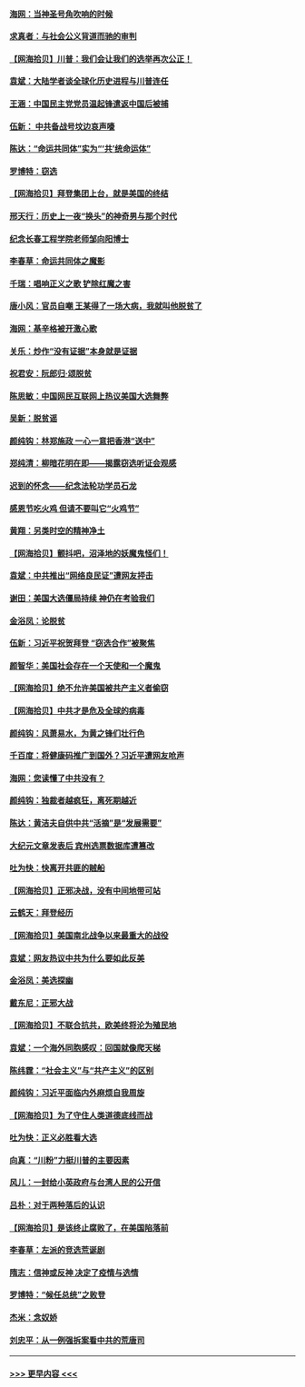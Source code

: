 #### [海网：当神圣号角吹响的时候](../pages/nsc993/n12595891.md?t=12042151) 
#### [求真者：与社会公义背道而驰的审判](../pages/nsc993/n12595868.md?t=12042151) 
#### [【网海拾贝】川普：我们会让我们的选举再次公正！](../pages/nsc993/n12594930.md?t=12042151) 
#### [袁斌：大陆学者谈全球化历史进程与川普连任](../pages/nsc993/n12594690.md?t=12042151) 
#### [王涵：中国民主党党员温起锋遣返中国后被捕](../pages/nsc993/n12594540.md?t=12042151) 
#### [伍新： 中共备战号坟边哀声嚎](../pages/nsc993/n12593086.md?t=12042151) 
#### [陈达：“命运共同体”实为“‘共’统命运体”](../pages/nsc993/n12590865.md?t=12042151) 
#### [罗博特：窃选](../pages/nsc993/n12590619.md?t=12042151) 
#### [【网海拾贝】拜登集团上台，就是美国的终结](../pages/nsc993/n12589725.md?t=12042151) 
#### [邢天行：历史上一夜“换头”的神奇男与那个时代](../pages/nsc993/n12589424.md?t=12042151) 
#### [纪念长春工程学院老师邹向阳博士](../pages/nsc993/n12585390.md?t=12042151) 
#### [李春草：命运共同体之魔影](../pages/nsc993/n12585026.md?t=12042151) 
#### [千瑞：唱响正义之歌 铲除红魔之害](../pages/nsc993/n12585002.md?t=12042151) 
#### [唐小风：官员自嘲 王某得了一场大病，我就叫他脱贫了](../pages/nsc993/n12584981.md?t=12042151) 
#### [海网：基辛格被开激心歌](../pages/nsc993/n12584946.md?t=12042151) 
#### [关乐：炒作“没有证据”本身就是证据](../pages/nsc993/n12583146.md?t=12042151) 
#### [祝君安：阮郎归‧颂脱贫](../pages/nsc993/n12583119.md?t=12042151) 
#### [陈思敏：中国网民互联网上热议美国大选舞弊](../pages/nsc993/n12582845.md?t=12042151) 
#### [吴新：脱贫谣](../pages/nsc993/n12580839.md?t=12042151) 
#### [颜纯钩：林郑施政 一心一意把香港“送中”](../pages/nsc993/n12580805.md?t=12042151) 
#### [郑纯清：柳暗花明在即——揭露窃选听证会观感](../pages/nsc993/n12580795.md?t=12042151) 
#### [迟到的怀念——纪念法轮功学员石龙](../pages/nsc993/n12580245.md?t=12042151) 
#### [感恩节吃火鸡  但请不要叫它“火鸡节”](../pages/nsc993/n12580252.md?t=12042151) 
#### [黄翔：另类时空的精神净土](../pages/nsc993/n12578638.md?t=12042151) 
#### [【网海拾贝】颤抖吧，沼泽地的妖魔鬼怪们！](../pages/nsc993/n12578552.md?t=12042151) 
#### [袁斌：中共推出“网络良民证”遭网友抨击](../pages/nsc993/n12578511.md?t=12042151) 
#### [谢田：美国大选僵局持续 神仍在考验我们](../pages/nsc993/n12577432.md?t=12042151) 
#### [金浴凤：论脱贫](../pages/nsc993/n12576386.md?t=12042151) 
#### [伍新：习近平祝贺拜登 “窃选合作”被聚焦](../pages/nsc993/n12576358.md?t=12042151) 
#### [颜智华：美国社会存在一个天使和一个魔鬼](../pages/nsc993/n12574299.md?t=12042151) 
#### [【网海拾贝】绝不允许美国被共产主义者偷窃](../pages/nsc993/n12573396.md?t=12042151) 
#### [【网海拾贝】中共才是危及全球的病毒](../pages/nsc993/n12571204.md?t=12042151) 
#### [颜纯钩：风萧易水，为黄之锋们壮行色](../pages/nsc993/n12571487.md?t=12042151) 
#### [千百度：将健康码推广到国外？习近平遭网友呛声](../pages/nsc993/n12570808.md?t=12042151) 
#### [海网：您读懂了中共没有？](../pages/nsc993/n12570487.md?t=12042151) 
#### [颜纯钩：独裁者越疯狂，离死期越近](../pages/nsc993/n12569055.md?t=12042151) 
#### [陈达：黄洁夫自供中共“活摘”是“发展需要”](../pages/nsc993/n12568541.md?t=12042151) 
#### [大纪元文章发表后 宾州选票数据库遭篡改](../pages/nsc993/n12568105.md?t=12042151) 
#### [吐为快：快离开共匪的贼船](../pages/nsc993/n12568462.md?t=12042151) 
#### [【网海拾贝】正邪决战，没有中间地带可站](../pages/nsc993/n12568439.md?t=12042151) 
#### [云鹤天：拜登经历](../pages/nsc993/n12567294.md?t=12042151) 
#### [【网海拾贝】美国南北战争以来最重大的战役](../pages/nsc993/n12567247.md?t=12042151) 
#### [袁斌：网友热议中共为什么要如此反美](../pages/nsc993/n12567162.md?t=12042151) 
#### [金浴凤：美选探幽](../pages/nsc993/n12567147.md?t=12042151) 
#### [戴东尼：正邪大战](../pages/nsc993/n12567033.md?t=12042151) 
#### [【网海拾贝】不联合抗共，欧美终将沦为殖民地](../pages/nsc993/n12565068.md?t=12042151) 
#### [袁斌：一个海外同胞感叹：回国就像爬天梯](../pages/nsc993/n12564986.md?t=12042151) 
#### [陈纬霆：“社会主义”与“共产主义”的区别](../pages/nsc993/n12562417.md?t=12042151) 
#### [颜纯钩：习近平面临内外麻烦自我周旋](../pages/nsc993/n12563356.md?t=12042151) 
#### [【网海拾贝】为了守住人类道德底线而战](../pages/nsc993/n12562542.md?t=12042151) 
#### [吐为快：正义必胜看大选](../pages/nsc993/n12561967.md?t=12042151) 
#### [向真：“川粉”力挺川普的主要因素](../pages/nsc993/n12560774.md?t=12042151) 
#### [风儿：一封给小英政府与台湾人民的公开信](../pages/nsc993/n12560581.md?t=12042151) 
#### [吕朴：对于两种落后的认识](../pages/nsc993/n12560492.md?t=12042151) 
#### [【网海拾贝】是该终止腐败了，在美国陷落前](../pages/nsc993/n12559936.md?t=12042151) 
#### [李春草：左派的竞选荒诞剧](../pages/nsc993/n12558380.md?t=12042151) 
#### [隋志：信神或反神 决定了疫情与选情](../pages/nsc993/n12558255.md?t=12042151) 
#### [罗博特：“候任总统”之败登](../pages/nsc993/n12558189.md?t=12042151) 
#### [杰米：念奴娇](../pages/nsc993/n12558174.md?t=12042151) 
#### [刘忠平：从一例强拆案看中共的荒唐司](../pages/nsc993/n12558036.md?t=12042151) 

----
#### [ >>> 更早内容 <<< ](../indexes/nsc993-earlier.md)
